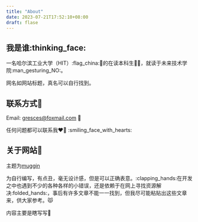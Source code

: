 ```yaml
---
title: "About"
date: 2023-07-21T17:52:10+08:00
draft: flase
---
```


## 我是谁:thinking_face:



一名哈尔滨工业大学（HIT）:flag_china::school:的在读本科生:man_student:，就读于未来技术学院:man_gesturing_NO:。



网名如网站标题，真名可以自行找到。



## 联系方式:eyes:



Email: gresces@foxmail.com :love_letter:



任何问题都可以联系我:heart_on_fire: :smiling_face_with_hearts:



## 关于网站:thought_balloon:



主题为[muggin](https://github.com/gresces/muggin)



为自行编写，有点丑，毫无设计感，但是可以正确表意。:clapping_hands:在开发之中也遇到不少的各种各样的小错误，还是依赖于在网上寻找资源解决:folded_hands:，事后有许多文章不能一一找到，但我尽可能粘贴出这些文章来，供大家参考。:pouting_cat:



内容主要是瞎写写:zany_face:
